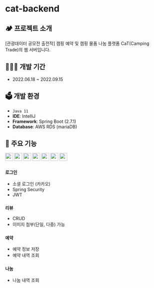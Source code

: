 # cat-backend

## 🏕 프로젝트 소개
[관광데이터 공모전 출전작] 캠핑 예약 및 캠핑 물품 나눔 플랫폼 CaT(Camping Trade)의 웹 서버입니다.
<br/>

## 👩🏻‍💻 개발 기간
* 2022.06.18 ~ 2022.09.15

## 🗳 개발 환경
- `Java 11`
- **IDE**: IntelliJ
- **Framework**: Spring Boot (2.7.1)
- **Database**: AWS RDS (mariaDB)

## 📍 주요 기능
<img src="https://img.shields.io/badge/SpringBoot-6DB33F?style=flat-sqaure&logo=springboot&logoColor=white" height="25px"/></a>
<img src="https://img.shields.io/badge/gradlew-FF9900?style=flat-sqaure&logo=gradle&logoColor=white" height="25px"/></a>
<img src="https://img.shields.io/badge/amazonRDS-527FFF?style=flat-sqaure&logo=amazonRDS&logoColor=white" height="25px"/></a>
<img src="https://img.shields.io/badge/mariaDB-003545?style=flat-sqaure&logo=mariaDB&logoColor=white" height="25px"/></a>
<img src="https://img.shields.io/badge/amazonS3-569A31?style=flat-sqaure&logo=amazonS3&logoColor=white" height="25px"/></a>
<img src="https://img.shields.io/badge/amazonEC2-FF9900?style=flat-sqaure&logo=amazonec2&logoColor=white" height="25px"/></a>
<img src="https://img.shields.io/badge/docker-2496ED?style=flat-sqauree&logo=docker&logoColor=white" height="25px"/></a>
### `로그인`
- 소셜 로그인 (카카오)
- Spring Security
- JWT

### `리뷰`
- CRUD
- 이미지 첨부(단일, 다중) 가능

### `예약`
- 예약 정보 저장
- 예약 내역 조회

### `나눔`
- 나눔 내역 조회
